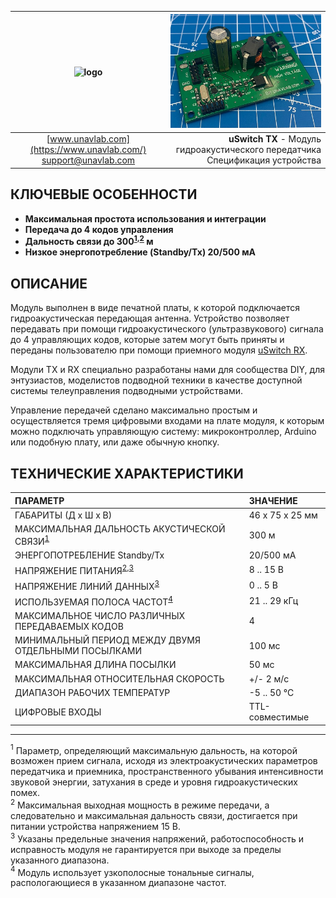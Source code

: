 | ![logo](https://ucnl.github.io/documentation/sm_logo.png) | ![pic](uSwitch_TX.png) |
| :---: | ---: |
| [www.unavlab.com](https://www.unavlab.com/) <br/> [support@unavlab.com](mailto:support@unavlab.com) | **uSwitch TX** - Модуль гидроакустического передатчика <br/> Спецификация устройства |

## КЛЮЧЕВЫЕ ОСОБЕННОСТИ

* **Максимальная простота использования и интеграции**
* **Передача до 4 кодов управления**
* **Дальность связи до 300<sup>[1](#footnote1),[2](#footnote2)</sup> м**
* **Низкое энергопотребление (Standby/Tx) 20/500 мА**


## ОПИСАНИЕ
Модуль выполнен в виде печатной платы, к которой подключается гидроакустическая передающая антенна. Устройство позволяет передавать при помощи гидроакустического (ультразвукового) сигнала до 4 управляющих кодов, которые затем могут быть приняты и переданы пользователю при помощи приемного модуля [uSwitch RX](uSwitch_RX_Specification_ru).

Модули TX и RX специально разработаны нами для сообщества DIY, для энтузиастов, моделистов подводной техники в качестве доступной системы телеуправления подводными устройствами.

Управление передачей сделано максимально простым и осуществляется тремя цифровыми входами на плате модуля, к которым можно подключать управляющую систему: микроконтроллер, Arduino или подобную плату, или даже обычную кнопку.

<div style="page-break-after: always;"></div>

## ТЕХНИЧЕСКИЕ ХАРАКТЕРИСТИКИ

| ПАРАМЕТР | ЗНАЧЕНИЕ |
| :--- | :--- |
| ГАБАРИТЫ (Д х Ш х В) | 46 x 75 х 25 мм |
| МАКСИМАЛЬНАЯ ДАЛЬНОСТЬ АКУСТИЧЕСКОЙ СВЯЗИ<sup>[1](#footnote1)</sup> | 300 м |
| ЭНЕРГОПОТРЕБЛЕНИЕ Standby/Tx | 20/500 мА |
| НАПРЯЖЕНИЕ ПИТАНИЯ<sup>[2](#footnote2),[3](#footnote3)</sup> | 8 .. 15 В |
| НАПРЯЖЕНИЕ ЛИНИЙ ДАННЫХ<sup>[3](#footnote3)</sup> | 0 .. 5 В |
| ИСПОЛЬЗУЕМАЯ ПОЛОСА ЧАСТОТ<sup>[4](#footnote4)</sup> | 21 .. 29 кГц |
| МАКСИМАЛЬНОЕ ЧИСЛО РАЗЛИЧНЫХ ПЕРЕДАВАЕМЫХ КОДОВ | 4 |
| МИНИМАЛЬНЫЙ ПЕРИОД МЕЖДУ ДВУМЯ ОТДЕЛЬНЫМИ ПОСЫЛКАМИ | 100 мс |
| МАКСИМАЛЬНАЯ ДЛИНА ПОСЫЛКИ | 50 мс |
| МАКСИМАЛЬНАЯ ОТНОСИТЕЛЬНАЯ СКОРОСТЬ | +/- 2 м/с |
| ДИАПАЗОН РАБОЧИХ ТЕМПЕРАТУР | -5 .. 50 °C |
| ЦИФРОВЫЕ ВХОДЫ | TTL-совместимые |
  
________________
<a name="footnote1"><sup>1</sup></a> Параметр, определяющий максимальную дальность, на которой возможен прием сигнала, исходя из электроакустических параметров передатчика и приемника, пространственного убывания интенсивности звуковой энергии, затухания в среде и уровня гидроакустических помех.  
<a name="footnote2"><sup>2</sup></a> Максимальная выходная мощность в режиме передачи, а следовательно и максимальная дальность связи, достигается при питании устройства напряжением 15 В.  
<a name="footnote3"><sup>3</sup></a> Указаны предельные значения напряжений, работоспособность и исправность модуля не гарантируется при выходе за пределы указанного диапазона.    
<a name="footnote4"><sup>4</sup></a> Модуль использует узкополосные тональные сигналы, распологающиеся в указанном диапазоне частот.

 
